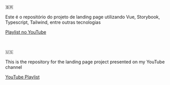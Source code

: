 :brazil:

Este é o repositório do projeto de landing page utilizando Vue, Storybook, Typescript, Tailwind, entre outras tecnologias

[Playlist no YouTube](https://youtube.com/playlist?list=PLLi815eCDjqQIh_5EGnek7K1wgxSumMwR)

<br/>

:us:

This is the repository for the landing page project presented on my YouTube channel

[YouTube Playlist](https://youtube.com/playlist?list=PLLi815eCDjqQIh_5EGnek7K1wgxSumMwR)
